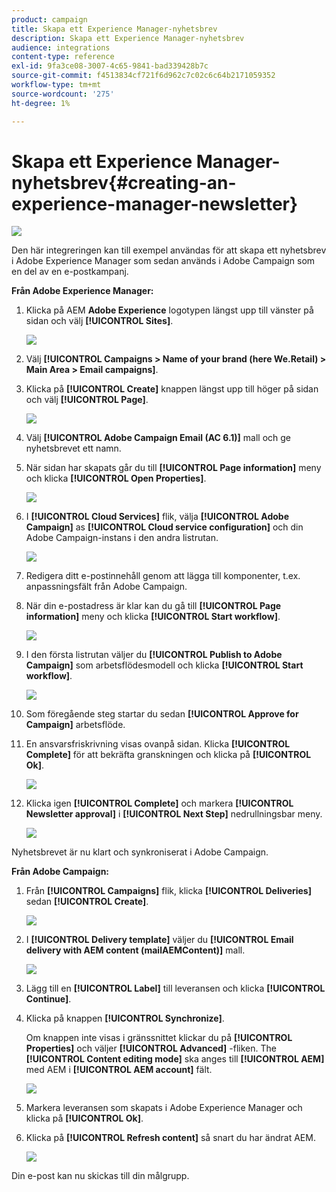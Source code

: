 ```yaml
---
product: campaign
title: Skapa ett Experience Manager-nyhetsbrev
description: Skapa ett Experience Manager-nyhetsbrev
audience: integrations
content-type: reference
exl-id: 9fa3ce08-3007-4c65-9841-bad339428b7c
source-git-commit: f4513834cf721f6d962c7c02c6c64b2171059352
workflow-type: tm+mt
source-wordcount: '275'
ht-degree: 1%

---
```


# Skapa ett Experience Manager-nyhetsbrev{#creating-an-experience-manager-newsletter}

![](../../assets/common.svg)

Den här integreringen kan till exempel användas för att skapa ett nyhetsbrev i Adobe Experience Manager som sedan används i Adobe Campaign som en del av en e-postkampanj.

**Från Adobe Experience Manager:**

1. Klicka på AEM **Adobe Experience** logotypen längst upp till vänster på sidan och välj **[!UICONTROL Sites]**.

   ![](assets/aem_uc_1.png)

1. Välj **[!UICONTROL Campaigns > Name of your brand (here We.Retail) > Main Area > Email campaigns]**.
1. Klicka på **[!UICONTROL Create]** knappen längst upp till höger på sidan och välj **[!UICONTROL Page]**.

   ![](assets/aem_uc_2.png)

1. Välj **[!UICONTROL Adobe Campaign Email (AC 6.1)]** mall och ge nyhetsbrevet ett namn.
1. När sidan har skapats går du till **[!UICONTROL Page information]** meny och klicka **[!UICONTROL Open Properties]**.

   ![](assets/aem_uc_3.png)

1. I **[!UICONTROL Cloud Services]** flik, välja **[!UICONTROL Adobe Campaign]** as **[!UICONTROL Cloud service configuration]** och din Adobe Campaign-instans i den andra listrutan.

   ![](assets/aem_uc_4.png)

1. Redigera ditt e-postinnehåll genom att lägga till komponenter, t.ex. anpassningsfält från Adobe Campaign.
1. När din e-postadress är klar kan du gå till **[!UICONTROL Page information]** meny och klicka **[!UICONTROL Start workflow]**.

   ![](assets/aem_uc_5.png)

1. I den första listrutan väljer du **[!UICONTROL Publish to Adobe Campaign]** som arbetsflödesmodell och klicka **[!UICONTROL Start workflow]**.

   ![](assets/aem_uc_6.png)

1. Som föregående steg startar du sedan **[!UICONTROL Approve for Campaign]** arbetsflöde.
1. En ansvarsfriskrivning visas ovanpå sidan. Klicka **[!UICONTROL Complete]** för att bekräfta granskningen och klicka på **[!UICONTROL Ok]**.

   ![](assets/aem_uc_7.png)

1. Klicka igen **[!UICONTROL Complete]** och markera **[!UICONTROL Newsletter approval]** i **[!UICONTROL Next Step]** nedrullningsbar meny.

   ![](assets/aem_uc_8.png)

Nyhetsbrevet är nu klart och synkroniserat i Adobe Campaign.

**Från Adobe Campaign:**

1. Från **[!UICONTROL Campaigns]** flik, klicka **[!UICONTROL Deliveries]** sedan **[!UICONTROL Create]**.

   ![](assets/aem_uc_9.png)

1. I **[!UICONTROL Delivery template]** väljer du **[!UICONTROL Email delivery with AEM content (mailAEMContent)]** mall.

   ![](assets/aem_uc_10.png)

1. Lägg till en **[!UICONTROL Label]** till leveransen och klicka **[!UICONTROL Continue]**.
1. Klicka på knappen **[!UICONTROL Synchronize]**.

   Om knappen inte visas i gränssnittet klickar du på **[!UICONTROL Properties]** och väljer **[!UICONTROL Advanced]** -fliken. The **[!UICONTROL Content editing mode]** ska anges till **[!UICONTROL AEM]** med AEM i **[!UICONTROL AEM account]** fält.

   ![](assets/aem_uc_11.png)

1. Markera leveransen som skapats i Adobe Experience Manager och klicka på **[!UICONTROL Ok]**.
1. Klicka på **[!UICONTROL Refresh content]** så snart du har ändrat AEM.

   ![](assets/aem_uc_12.png)

Din e-post kan nu skickas till din målgrupp.
